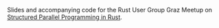 Slides and accompanying code for the Rust User Group Graz Meetup on [Structured Parallel Programming in Rust](https://www.meetup.com/Graz-Rust-Meetup/events/250206768/).
